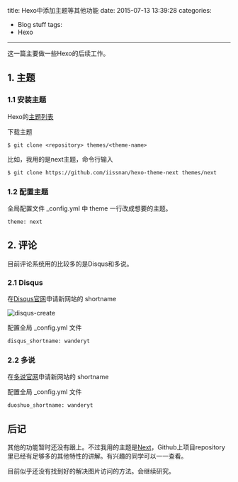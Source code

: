 title: Hexo中添加主题等其他功能
date: 2015-07-13 13:39:28
categories:
- Blog stuff
tags:
- Hexo
---
这一篇主要做一些Hexo的后续工作。

## 1. 主题

### 1.1 安装主题

Hexo的[主题列表](https://github.com/tommy351/hexo/wiki/Themes)

下载主题

    $ git clone <repository> themes/<theme-name>

比如，我用的是next主题，命令行输入

    $ git clone https://github.com/iissnan/hexo-theme-next themes/next

### 1.2 配置主题

全局配置文件 _config.yml 中 theme 一行改成想要的主题。

    theme: next

## 2. 评论

目前评论系统用的比较多的是Disqus和多说。

### 2.1 Disqus

在[Disqus官网](http://disqus.com/)申请新网站的 shortname

![disqus-create](http://wanderyt.github.io/images/disqus-info.png)

配置全局 _config.yml 文件

    disqus_shortname: wanderyt

### 2.2 多说

在[多说官网](http://duoshuo.com/)申请新网站的 shortname

配置全局 _config.yml 文件

    duoshuo_shortname: wanderyt

## 后记

其他的功能暂时还没有跟上。不过我用的主题是[Next](https://github.com/iissnan/hexo-theme-next)，Github上项目repository里已经有足够多的其他特性的讲解。有兴趣的同学可以一一查看。

目前似乎还没有找到好的解决图片访问的方法。会继续研究。
